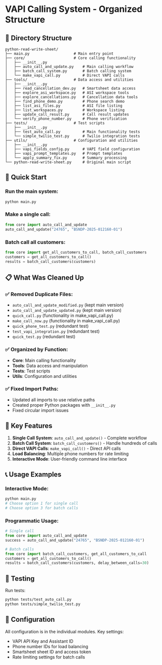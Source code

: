 # VAPI Calling System - Organized Structure

## 📁 Directory Structure

```
python-read-write-sheet/
├── main.py                    # Main entry point
├── core/                      # Core calling functionality
│   ├── __init__.py
│   ├── auto_call_and_update.py    # Main calling workflow
│   ├── batch_call_system.py       # Batch calling system
│   └── make_vapi_call.py          # Direct VAPI calls
├── tools/                     # Data access and utilities
│   ├── __init__.py
│   ├── read_cancellation_dev.py   # Smartsheet data access
│   ├── explore_asi_workspace.py   # ASI workspace tools
│   ├── explore_cancellations.py   # Cancellation data tools
│   ├── find_phone_demo.py         # Phone search demo
│   ├── list_asi_files.py          # ASI file listing
│   ├── list_workspaces.py         # Workspace listing
│   ├── update_call_result.py      # Call result updates
│   └── verify_phone_number.py     # Phone verification
├── tests/                     # Test scripts
│   ├── __init__.py
│   ├── test_auto_call.py          # Main functionality tests
│   └── simple_twilio_test.py      # Twilio integration tests
├── utils/                     # Configuration and utilities
│   ├── __init__.py
│   ├── vapi_fields_config.py      # VAPI field configuration
│   ├── vapi_prompt_templates.py   # Prompt templates
│   └── apply_summary_fix.py       # Summary processing
└── python-read-write-sheet.py     # Original main script
```

## 🚀 Quick Start

### Run the main system:
```bash
python main.py
```

### Make a single call:
```python
from core import auto_call_and_update
auto_call_and_update("24765", "BSNDP-2025-012160-01")
```

### Batch call all customers:
```python
from core import get_all_customers_to_call, batch_call_customers
customers = get_all_customers_to_call()
results = batch_call_customers(customers)
```

## 📋 What Was Cleaned Up

### ✅ Removed Duplicate Files:
- `auto_call_and_update_modified.py` (kept main version)
- `auto_call_and_update_updated.py` (kept main version)
- `quick_call.py` (functionality in make_vapi_call.py)
- `make_call_now.py` (functionality in make_vapi_call.py)
- `quick_phone_test.py` (redundant test)
- `test_vapi_integration.py` (redundant test)
- `quick_test.py` (redundant test)

### ✅ Organized by Function:
- **Core**: Main calling functionality
- **Tools**: Data access and manipulation
- **Tests**: Test scripts
- **Utils**: Configuration and utilities

### ✅ Fixed Import Paths:
- Updated all imports to use relative paths
- Created proper Python packages with `__init__.py`
- Fixed circular import issues

## 🔧 Key Features

1. **Single Call System**: `auto_call_and_update()` - Complete workflow
2. **Batch Call System**: `batch_call_customers()` - Handle hundreds of calls
3. **Direct VAPI Calls**: `make_vapi_call()` - Direct API calls
4. **Load Balancing**: Multiple phone numbers for rate limiting
5. **Interactive Mode**: User-friendly command line interface

## 📞 Usage Examples

### Interactive Mode:
```bash
python main.py
# Choose option 1 for single call
# Choose option 3 for batch calls
```

### Programmatic Usage:
```python
# Single call
from core import auto_call_and_update
success = auto_call_and_update("24765", "BSNDP-2025-012160-01")

# Batch calls
from core import batch_call_customers, get_all_customers_to_call
customers = get_all_customers_to_call()
results = batch_call_customers(customers, delay_between_calls=30)
```

## 🧪 Testing

Run tests:
```bash
python tests/test_auto_call.py
python tests/simple_twilio_test.py
```

## 📝 Configuration

All configuration is in the individual modules. Key settings:
- VAPI API Key and Assistant ID
- Phone number IDs for load balancing
- Smartsheet sheet ID and access token
- Rate limiting settings for batch calls

